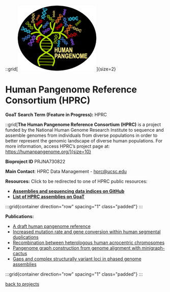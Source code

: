 ::grid[![GoaT](/static/images/hprc.png)]{size=2}

# Human Pangenome Reference Consortium (HPRC)

**GoaT Search Term (Feature in Progress):** HPRC

::grid[**The Human Pangenome Reference Consortium (HPRC)** is a project funded by the National Human Genome Research Institute to sequence and assemble genomes from individuals from diverse populations in order to better represent the genomic landscape of diverse human populations. For more information, access HPRC’s project page at: https://humanpangenome.org/]{size=10}

**Bioproject ID** PRJNA730822

**Main Contact**: HPRC Data Management - hprc@ucsc.edu

**Resources:**
Click to be redirected to one of HPRC public resources:

- [**Assemblies and sequencing data indices on GitHub**](https://github.com/human-pangenomics/hprc_intermediate_assembly/tree/main/data_tables)
- [**List of HPRC assemblies on GoaT**](https://goat.genomehubs.org/search?query=Bioproject%3DPRJNA730822%20AND%20assembly_level&result=assembly&includeEstimates=true&taxonomy=ncbi&size=50#Bioproject%3DPRJNA730822%20AND%20assembly_level)

:::grid{container direction="row" spacing="1" class="padded"}
:::


**Publications:**
- [A draft human pangenome reference](https://www.nature.com/articles/s41586-023-05896-x)
- [Increased mutation rate and gene conversion within human segmental duplications](https://www.nature.com/articles/s41586-023-05895-y)
- [Recombination between heterologous human acrocentric chromosomes](https://www.nature.com/articles/s41586-023-05976-y)
- [Pangenome graph construction from genome alignment with minigraph-cactus](https://www.nature.com/articles/s41587-023-01793-w)
- [Gaps and complex structurally variant loci in phased genome assemblies](https://genome.cshlp.org/content/33/4/496.long)


:::grid{container direction="row" spacing="1" class="padded"}
:::

[back to projects](/projects)
